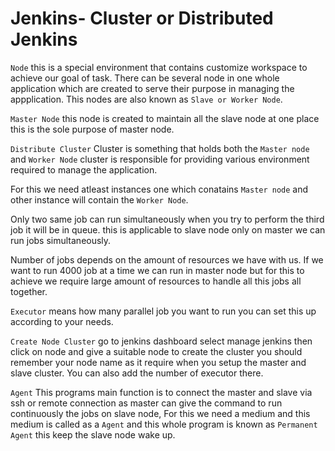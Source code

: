 # Jenkins- Cluster or Distributed Jenkins

``Node`` this is a special environment that contains customize workspace to achieve our goal of task. There can be several node in one whole application which are created to serve their purpose in managing the appplication. This nodes are also known as `Slave or Worker Node`. 

``Master Node`` this node is created to maintain all the slave node at one place this is the sole purpose of master node.

`` Distribute Cluster ``  Cluster is something that holds both the `Master node` and `Worker Node`
cluster is responsible for providing various environment required to  manage the application.

For this we need atleast instances one which conatains `Master node` and other instance will contain the `Worker Node`.

Only two  same job can run simultaneously when you try to perform the third job it will be in queue. this is applicable to slave node only on master we can run jobs simultaneously. 

Number of jobs depends on the amount of resources we have  with us. If we want to run 4000 job at a time we can run in master node but for this to achieve  we require large amount of resources to handle all this jobs all together.

` Executor ` means how many parallel job you want to run you can set this up according to your needs.

`Create Node Cluster` go to jenkins dashboard select manage jenkins then click on node and give a suitable node to create the cluster you should remember your  node name as it require when you setup the master and slave cluster. You can also add the number of executor there.

``Agent`` This programs main function is to connect the master and slave via ssh or remote connection as master can give the command to run continuously the jobs on slave node, For this we need a medium and this medium is called as a `Agent` and this whole program is known as  `Permanent Agent` this  keep the slave node wake up. 
